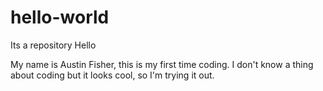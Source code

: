 # hello-world
Its a repository
Hello

My name is Austin Fisher, this is my first time coding.
I don't know a thing about coding but it looks cool, so I'm trying it out.
